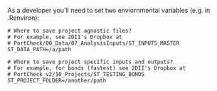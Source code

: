 As a developer you'll need to set two enviornmental variables (e.g.
in .Renviron):

```
# Where to save project agnostic files?
# For example, see 2DII's Dropbox at
# PortCheck/00_Data/07_AnalysisInputs/ST_INPUTS_MASTER
ST_DATA_PATH=/a/path

# Where to save project specific inputs and outputs?
# For example, for bonds (fastest) see 2DII's Dropbox at 
# PortCheck_v2/10_Projects/ST_TESTING_BONDS
ST_PROJECT_FOLDER=/another/path
```

